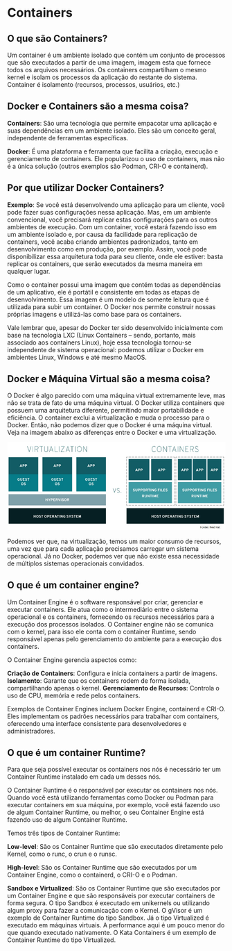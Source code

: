 # Containers

## O que são Containers?

Um container é um ambiente isolado que contém um conjunto de processos que são executados a partir de uma imagem, imagem esta que fornece todos os arquivos necessários. Os containers compartilham o mesmo kernel e isolam os processos da aplicação do restante do sistema. Container é isolamento (recursos, processos, usuários, etc.)

## Docker e Containers são a mesma coisa?

**Containers**: São uma tecnologia que permite empacotar uma aplicação e suas dependências em um ambiente isolado. Eles são um conceito geral, independente de ferramentas específicas.

**Docker**: É uma plataforma e ferramenta que facilita a criação, execução e gerenciamento de containers. Ele popularizou o uso de containers, mas não é a única solução (outros exemplos são Podman, CRI-O e containerd).

## Por que utilizar Docker Containers?

**Exemplo**: Se você está desenvolvendo uma aplicação para um cliente, você pode fazer suas configurações nessa aplicação. Mas, em um ambiente convencional, você precisará replicar estas configurações para os outros ambientes de execução. Com um container, você estará fazendo isso em um ambiente isolado e, por causa da facilidade para replicação de containers, você acaba criando ambientes padronizados, tanto em desenvolvimento como em produção, por exemplo. Assim, você pode disponibilizar essa arquitetura toda para seu cliente, onde ele estiver: basta replicar os containers, que serão executados da mesma maneira em qualquer lugar.

Como o container possui uma imagem que contém todas as dependências de um aplicativo, ele é portátil e consistente em todas as etapas de desenvolvimento. Essa imagem é um modelo de somente leitura que é utilizada para subir um container. O Docker nos permite construir nossas próprias imagens e utilizá-las como base para os containers.

Vale lembrar que, apesar do Docker ter sido desenvolvido inicialmente com base na tecnologia LXC (Linux Containers – sendo, portanto, mais associado aos containers Linux), hoje essa tecnologia tornou-se independente de sistema operacional: podemos utilizar o Docker em ambientes Linux, Windows e até mesmo MacOS.

## Docker e Máquina Virtual são a mesma coisa?

O Docker é algo parecido com uma máquina virtual extremamente leve, mas não se trata de fato de uma máquina virtual. O Docker utiliza containers que possuem uma arquitetura diferente, permitindo maior portabilidade e eficiência. O container exclui a virtualização e muda o processo para o Docker. Então, não podemos dizer que o Docker é uma máquina virtual. Veja na imagem abaixo as diferenças entre o Docker e uma virtualização.

![schema](images/image1.png)

Podemos ver que, na virtualização, temos um maior consumo de recursos, uma vez que para cada aplicação precisamos carregar um sistema operacional. Já no Docker, podemos ver que não existe essa necessidade de múltiplos sistemas operacionais convidados.

## O que é um container engine?

Um Container Engine é o software responsável por criar, gerenciar e executar containers. Ele atua como o intermediário entre o sistema operacional e os containers, fornecendo os recursos necessários para a execução dos processos isolados. O Container engine não se comunica com o kernel, para isso ele conta com o container Runtime, sendo responsável apenas pelo gerenciamento do ambiente para a execução dos containers.

O Container Engine gerencia aspectos como:

**Criação de Containers**: Configura e inicia containers a partir de imagens.
**Isolamento**: Garante que os containers rodem de forma isolada, compartilhando apenas o kernel.
**Gerenciamento de Recursos**: Controla o uso de CPU, memória e rede pelos containers.

Exemplos de Container Engines incluem Docker Engine, containerd e CRI-O. Eles implementam os padrões necessários para trabalhar com containers, oferecendo uma interface consistente para desenvolvedores e administradores.

## O que é um container Runtime?

Para que seja possível executar os containers nos nós é necessário ter um Container Runtime instalado em cada um desses nós.

O Container Runtime é o responsável por executar os containers nos nós. Quando você está utilizando ferramentas como Docker ou Podman para executar containers em sua máquina, por exemplo, você está fazendo uso de algum Container Runtime, ou melhor, o seu Container Engine está fazendo uso de algum Container Runtime.

Temos três tipos de Container Runtime:

**Low-level**: São os Container Runtime que são executados diretamente pelo Kernel, como o runc, o crun e o runsc.

**High-level**: São os Container Runtime que são executados por um Container Engine, como o containerd, o CRI-O e o Podman.

**Sandbox e Virtualized**: São os Container Runtime que são executados por um Container Engine e que são responsáveis por executar containers de forma segura. O tipo Sandbox é executado em unikernels ou utilizando algum proxy para fazer a comunicação com o Kernel. O gVisor é um exemplo de Container Runtime do tipo Sandbox. Já o tipo Virtualized é executado em máquinas virtuais. A performance aqui é um pouco menor do que quando executado nativamente. O Kata Containers é um exemplo de Container Runtime do tipo Virtualized.
